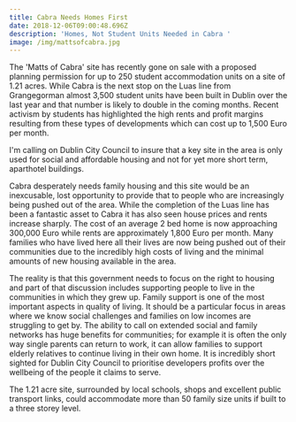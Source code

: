 ```yaml
---
title: Cabra Needs Homes First
date: 2018-12-06T09:00:48.696Z
description: 'Homes, Not Student Units Needed in Cabra '
image: /img/mattsofcabra.jpg
---
```

The 'Matts of Cabra' site has recently gone on sale with a proposed planning permission for up to 250 student accommodation units on a site of 1.21 acres. While Cabra is the next stop on the Luas line from Grangegorman almost 3,500 student units have been built in Dublin over the last year and that number is likely to double in the coming months. Recent activism by students has highlighted the high rents and profit margins resulting from these types of developments which can cost up to 1,500 Euro per month.



I'm calling on Dublin City Council to insure that a key site in the area is only used for social and affordable housing and not for yet more short term, aparthotel buildings.



Cabra desperately needs family housing and this site would be an inexcusable, lost opportunity to provide that to people who are increasingly being pushed out of the area. While the completion of the Luas line has been a fantastic asset to Cabra it has also seen house prices and rents increase sharply. The cost of an average 2 bed home is now approaching 300,000 Euro while rents are approximately 1,800 Euro per month. Many families who have lived here all their lives are now being pushed out of their communities due to the incredibly high costs of living and the minimal amounts of new housing available in the area.



The reality is that this government needs to focus on the right to housing and part of that discussion includes supporting people to live in the communities in which they grew up. Family support is one of the most important aspects in quality of living. It should be a particular focus in areas where we know social challenges and families on low incomes are struggling to get by. The ability to call on extended social and family networks has huge benefits for communities; for example it is often the only way single parents can return to work, it can allow families to support elderly relatives to continue living in their own home. It is incredibly short sighted for Dublin City Council to prioritise developers profits over the wellbeing of the people it claims to serve.



The 1.21 acre site, surrounded by local schools, shops and excellent public transport links, could accommodate more than 50 family size units if built to a three storey level.
